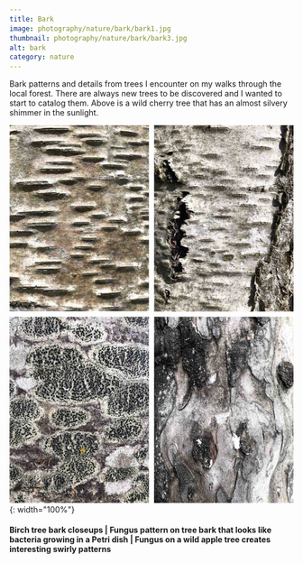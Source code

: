 ```yaml
---
title: Bark
image: photography/nature/bark/bark1.jpg
thumbnail: photography/nature/bark/bark3.jpg
alt: bark
category: nature
---
```


Bark patterns and details from trees I encounter on my walks through the local forest. There are always new trees to be discovered and I wanted to start to catalog them. Above is a wild cherry tree that has an almost silvery shimmer in the sunlight.

![tree bark](./assets/img/photography/nature/bark/bark2.jpg){: width="100%"}

#### Birch tree bark closeups | Fungus pattern on tree bark that looks like bacteria growing in a Petri dish | Fungus on a wild apple tree creates interesting swirly patterns
